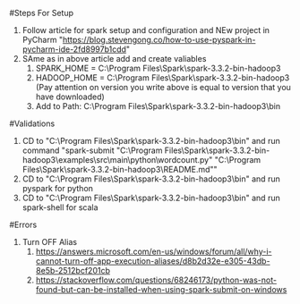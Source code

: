 #Steps For Setup
1. Follow article for spark setup and configuration and NEw project in PyCharm "https://blog.stevengong.co/how-to-use-pyspark-in-pycharm-ide-2fd8997b1cdd"
2. SAme as in above article add and create valiables 
   1. SPARK_HOME = C:\Program Files\Spark\spark-3.3.2-bin-hadoop3 
   2. HADOOP_HOME = C:\Program Files\Spark\spark-3.3.2-bin-hadoop3 (Pay attention on version you write above is equal to version that you have downloaded)
   3. Add to Path: C:\Program Files\Spark\spark-3.3.2-bin-hadoop3\bin


#Validations
1. CD to "C:\Program Files\Spark\spark-3.3.2-bin-hadoop3\bin" and run command "spark-submit "C:\Program Files\Spark\spark-3.3.2-bin-hadoop3\examples\src\main\python\wordcount.py" "C:\Program Files\Spark\spark-3.3.2-bin-hadoop3\README.md""
2. CD to "C:\Program Files\Spark\spark-3.3.2-bin-hadoop3\bin" and run pyspark for python
3. CD to "C:\Program Files\Spark\spark-3.3.2-bin-hadoop3\bin" and run spark-shell for scala

#Errors
1. Turn OFF Alias
   1. https://answers.microsoft.com/en-us/windows/forum/all/why-i-cannot-turn-off-app-execution-aliases/d8b2d32e-e305-43db-8e5b-2512bcf201cb
   2. https://stackoverflow.com/questions/68246173/python-was-not-found-but-can-be-installed-when-using-spark-submit-on-windows

